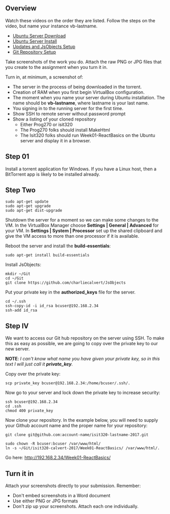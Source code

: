 ## Overview

Watch these videos on the order they are listed. Follow the steps on the video, but name your instance vb-lastname.

- [Ubuntu Server Download](https://youtu.be/ZuoDFTBEQlE)
- [Ubuntu Server Install](https://youtu.be/fym3FG1AfiU)
- [Updates and JsObjects Setup](https://youtu.be/fol5LV4JjtE)
- [Git Repository Setup](https://youtu.be/q27oi_9CXFc)                              

Take screenshots of the work you do. Attach the raw PNG or JPG files that you create to the assignment when you turn it in.

Turn in, at minimum, a screenshot of:

- The server in the process of being downloaded in the torrent.
- Creation of RAM when you first begin VirtualBox configuration.
- The moment when you name your server during Ubuntu installation. The name should be **vb-lastname**, where lastname is your last name.
- You signing in to the running server for the first time.
- Show SSH to remote server without password prompt
- Show a listing of your cloned repository
  - Either Prog270 or isit320
  - The Prog270 folks should install MakeHtml
  - The Isit320 folks should run Week01-ReactBasics on the Ubuntu server and display it in a browser.

## Step 01

Install a torrent application for Windows. If you have a Linux host, then a BitTorrent app is likely to be installed already.

## Step Two

```
sudo apt-get update
sudo apt-get upgrade
sudo apt-get dist-upgrade
```

Shutdown the server for a moment so we can make some changes to the VM. In the VirtualBox Manager choose **Settings | General | Advanced** for your VM. In **Settings | System | Processor** set up the shared clipboard and give the VM access to more than one processor if it is available.

Reboot the server and install the **build-essentials**:

```
sudo apt-get install build-essentials
```

Install JsObjects:

```
mkdir ~/Git
cd ~/Git
git clone https://github.com/charliecalvert/JsObjects
```

Put your private key in the **authorized_keys** file for the server.

```
cd ~/.ssh
ssh-copy-id -i id_rsa bcuser@192.168.2.34
ssh-add id_rsa
```

## Step IV

We want to access our Git hub repository on the server using SSH. To make this as easy as possible, we are going to copy over the private key to our new server.

**NOTE**: _I can't know what name you have given your private key, so in this text I will just call it **private_key**._

Copy over the private key:

```
scp private_key bcuser@192.168.2.34:/home/bcuser/.ssh/.
```

Now go to your server and lock down the private key to increase security:

```
ssh bcuser@192.168.2.34
cd .ssh
chmod 400 private_key
```

Now clone your repository. In the example below, you will need to supply your Github account name and the proper name for your repository:

```
git clone git@github.com:account-name/isit320-lastname-2017.git
```

```
sudo chown -R bcuser:bcuser /var/www/html/
ln -s ~/Git/isit320-calvert-2017/Week01-ReactBasics/ /var/www/html/.
```

Go here: <http://192.168.2.34/Week01-ReactBasics/>

## Turn it in

Attach your screenshots directly to your submission. Remember:

- Don't embed screenshots in a Word document
- Use either PNG or JPG formats
- Don't zip up your screenshots. Attach each one individually.
